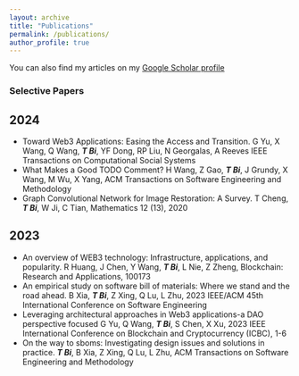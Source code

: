 ```yaml
---
layout: archive
title: "Publications"
permalink: /publications/
author_profile: true
---
```


You can also find my articles on my [Google Scholar profile](https://pages.github.com/](https://scholar.google.com.au/citations?hl=en&user=0ixOsn8AAAAJ&view_op=list_works&gmla=AILGF5WCo5O6ZNXH1GxUplKkThtlPzvQ80-3bVputjiKg3Fm7urI711dxnsWNga0pIdqvbxlP9ryuyb0eoy91udq))


### Selective Papers

  
## 2024

- Toward Web3 Applications: Easing the Access and Transition. G Yu, X Wang, Q Wang, ***T Bi***, YF Dong, RP Liu, N Georgalas, A Reeves
IEEE Transactions on Computational Social Systems
- What Makes a Good TODO Comment? H Wang, Z Gao, ***T Bi***, J Grundy, X Wang, M Wu, X Yang, ACM Transactions on Software Engineering and Methodology
- Graph Convolutional Network for Image Restoration: A Survey. T Cheng, ***T Bi***, W Ji, C Tian, Mathematics 12 (13), 2020


## 2023
- An overview of WEB3 technology: Infrastructure, applications, and popularity. R Huang, J Chen, Y Wang, ***T Bi***, L Nie, Z Zheng, Blockchain: Research and Applications, 100173
- An empirical study on software bill of materials: Where we stand and the road ahead. B Xia, ***T Bi***, Z Xing, Q Lu, L Zhu, 2023 IEEE/ACM 45th International Conference on Software Engineering
- Leveraging architectural approaches in Web3 applications-a DAO perspective focused G Yu, Q Wang, ***T Bi***, S Chen, X Xu, 2023 IEEE International Conference on Blockchain and Cryptocurrency (ICBC), 1-6
- On the way to sboms: Investigating design issues and solutions in practice. ***T Bi***, B Xia, Z Xing, Q Lu, L Zhu, ACM Transactions on Software Engineering and Methodology
